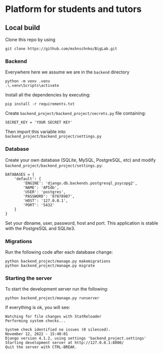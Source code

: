 ﻿# Platform for students and tutors
## Local build

Clone this repo by using
```
git clone https://github.com/mshnschnko/BigLab.git
```
### Backend

Everywhere here we assume we are in the `backend` directory
```
python -m venv .venv
.\.venv\Scripts\activate
```
Install all the dependencies by executing:
```
pip install -r requirements.txt
```
Create `backend_project/backend_project/secrets.py` file containing:
```
SECRET_KEY = 'YOUR SECRET KEY'
```
Then import this variable into `backend_project/backend_project/settings.py`
### Database

Create your own database (SQLite, MySQL, PostgreSQL, etc) and modify `backend_project/backend_project/settings.py`:
```
DATABASES = {
	'default': {
		'ENGINE': 'django.db.backends.postgresql_psycopg2',
		'NAME': 'APIdb',
		'USER': 'postgres',
		'PASSWORD': '87878987',
		'HOST': '127.0.0.1',
		'PORT': '5432'
	}
}
```
Set your dbname, user, password, host and port. This application is stable with the PostgreSQL and SQLite3.
### Migrations
Run the following code after each database change:
```
python backend_project/manage.py makemigrations
python backend_project/manage.py migrate
```
### Starting the server
To start the development server run the following:
```
python backend_project/manage.py runserver
```
If everything is ok, you will see:
```
Watching for file changes with StatReloader
Performing system checks...

System check identified no issues (0 silenced).
November 12, 2022 - 15:40:01
Django version 4.1.2, using settings 'backend_project.settings'
Starting development server at http://127.0.0.1:8000/
Quit the server with CTRL-BREAK.
```
